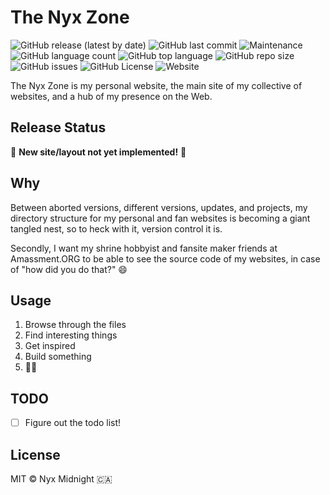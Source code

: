 # The Nyx Zone

![GitHub release (latest by date)](https://img.shields.io/github/v/release/nyxmidnight/main-zone?display_name=tag&style=flat-square) ![GitHub last commit](https://img.shields.io/github/last-commit/nyxmidnight/main-zone?style=flat-square) ![Maintenance](https://img.shields.io/maintenance/yes/2022?style=flat-square) ![GitHub language count](https://img.shields.io/github/languages/count/nyxmidnight/main-zone?style=flat-square) ![GitHub top language](https://img.shields.io/github/languages/top/nyxmidnight/main-zone?style=flat-square)
![GitHub repo size](https://img.shields.io/github/repo-size/nyxmidnight/main-zone?style=flat-square) ![GitHub issues](https://img.shields.io/github/issues/nyxmidnight/main-zone?style=flat-square) ![GitHub License](https://img.shields.io/github/license/nyxmidnight/main-zone?style=flat-square) ![Website](https://img.shields.io/website?down_color=critical&down_message=is%20down%21&style=flat-square&up_color=success&up_message=is%20up%21&url=https%3A%2F%2Fnyx.zone)

The Nyx Zone is my personal website, the main site of my collective of websites, and a hub of my presence on the Web.

## Release Status

:construction: **New site/layout not yet implemented!** 🚧

## Why

Between aborted versions, different versions, updates, and projects, my directory structure for my personal and fan websites is becoming a giant tangled nest, so to heck with it, version control it is.

Secondly, I want my shrine hobbyist and fansite maker friends at Amassment.ORG to be able to see the source code of my websites, in case of "how did you do that?" 😄

## Usage

1. Browse through the files
2. Find interesting things
3. Get inspired
4. Build something
5. 🌈✨

## TODO

- [ ] Figure out the todo list!

## License

MIT &copy; Nyx Midnight 🇨🇦
